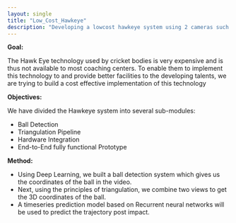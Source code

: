 ```yaml
---
layout: single
title: "Low_Cost_Hawkeye"
description: "Developing a lowcost hawkeye system using 2 cameras such as those used in games like Cricket and Tennis"
---
```


**Goal:**

The Hawk Eye technology used by cricket bodies is very expensive and is thus not available to most coaching centers. To enable them to implement this technology to and provide better facilities to the developing talents, we are trying to build a cost effective implementation of this technology

**Objectives:**

We have divided the Hawkeye system into several sub-modules:

- Ball Detection
- Triangulation Pipeline
- Hardware Integration
- End-to-End fully functional Prototype

**Method:**

- Using Deep Learning, we built a ball detection system which
gives us the coordinates of the ball in the video.
- Next, using the principles of triangulation, we combine two views to get the 3D coordinates of the ball.
- A timeseries prediction model based on Recurrent neural networks will be used to predict the trajectory post impact.
